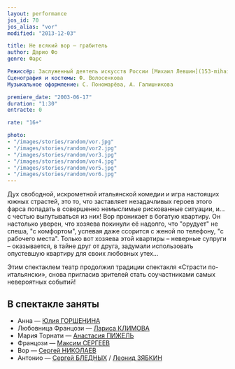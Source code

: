 ```yaml
---
layout: performance
jos_id: 70
jos_alias: "vor"
modified: "2013-12-03"

title: Не всякий вор — грабитель
author: Дарио Фо
genre: Фарс

Режиссёр: Заслуженный деятель искусств России [Михаил Левшин](153-mihail-levshin.html)
Сценография и костюмы: Ф. Волосенкова
Музыкальное оформление: С. Пономарёва, А. Галишникова

premiere_date: "2003-06-17"
duration: "1:30"
entracte: 0

rate: "16+"

photo:
- "/images/stories/random/vor.jpg"
- "/images/stories/random/vor2.jpg"
- "/images/stories/random/vor3.jpg"
- "/images/stories/random/vor4.jpg"
- "/images/stories/random/vor5.jpg"
- "/images/stories/random/vor6.jpg"
---
```


Дух свободной, искрометной итальянской комедии и игра настоящих южных страстей, это то, что заставляет незадачливых героев этого фарса попадать в совершенно немыслимые рискованные ситуации, и… с честью выпутываться из них! Вор проникает в богатую квартиру. Он настолько уверен, что хозяева покинули её надолго, что "орудует" не спеша, "с комфортом", успевая даже ссорится с женой по телефону, "с рабочего места". Только вот хозяева этой квартиры – неверные супруги – оказывается, в тайне друг от друга, задумали использовать опустевшую квартиру для своих любовных утех…

Этим спектаклем театр продолжил традиции спектакля «Страсти по-итальянски», снова пригласив зрителей стать соучастниками самых невероятных событий!


## В спектакле заняты

- Анна — [Юлия ГОРШЕНИНА](49-ylia-gorshenina.html)
- Любовница Францози — [Лариса КЛИМОВА](65-larisa-klimova.html)
- Мария Торнати — [Анастасия ПИЖЕЛЬ](64-asia-pigel-sergeevna.html)
- Францози — [Максим СЕРГЕЕВ](57-maxsim-sergeev.html)
- Вор — [Сергей НИКОЛАЕВ](52-sergei-nikolaev.html)
- Антонио — [Сергей БЛЕДНЫХ](24-blednyh-sergej.html) / [Леонид ЗЯБКИН](67-leonid-zabkin.html)